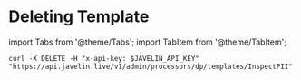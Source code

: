 # Deleting Template
import Tabs from '@theme/Tabs';
import TabItem from '@theme/TabItem';

<Tabs>
<TabItem value="shell" label="curl">

```shell
curl -X DELETE -H "x-api-key: $JAVELIN_API_KEY" "https://api.javelin.live/v1/admin/processors/dp/templates/InspectPII"  
```

</TabItem>

<!--

<TabItem value="py" label="Python">

```py
from javelin_sdk import (
    JavelinClient,
    Template
)
import os
 
# Retrieve environment variables
javelin_api_key = os.getenv('JAVELIN_API_KEY')

# create javelin client
client = JavelinClient(base_url="https://api.javelin.live",
                       javelin_api_key=javelin_api_key,
)

# template name to delete is "InspectPII"
template_name = "InspectPII"

# delete the template, for async use `await client.adelete_template(template_name)`
client.delete_template(template_name) 

```

</TabItem>

-->

</Tabs>